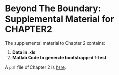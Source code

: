 Beyond The Boundary: Supplemental Material for CHAPTER2
==================================

The supplemental material to Chapter 2 contains:

1. **Data in .xls** 
2. **Matlab Code to generate bootstrapped f-test** 

A `pdf` file of Chapter 2 is [here](http://fredhasselman.com).

